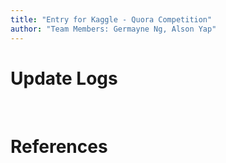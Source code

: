 ```yaml
---
title: "Entry for Kaggle - Quora Competition"
author: "Team Members: Germayne Ng, Alson Yap"
---
```


# Update Logs
<br>


# References 
